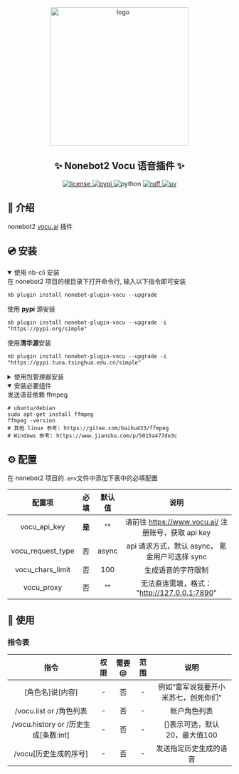 <div align="center">
    <a href="https://v2.nonebot.dev/store">
    <img src="https://raw.githubusercontent.com/fllesser/nonebot-plugin-template/refs/heads/resource/.docs/NoneBotPlugin.svg" width="310" alt="logo"></a>

## ✨ Nonebot2 Vocu 语音插件 ✨

<a href="./LICENSE">
    <img src="https://img.shields.io/github/license/fllesser/none bo t.svg" alt="license">
</a>
<a href="https://pypi.python.org/pypi/nonebot-plugin-vocu">
    <img src="https://img.shields.io/pypi/v/nonebot-plugin-vocu.svg" alt="pypi">
</a>
<img src="https://img.shields.io/badge/python-3.10+-blue.svg" alt="python">
<a href="https://github.com/astral-sh/ruff">
    <img src="https://img.shields.io/endpoint?url=https://raw.githubusercontent.com/charliermarsh/ruff/main/assets/badge/v2.json" alt="ruff">
</a>
<a href="https://github.com/astral-sh/uv">
    <img src="https://img.shields.io/endpoint?url=https://raw.githubusercontent.com/astral-sh/uv/main/assets/badge/v0.json" alt="uv">
</a>
</div>


## 📖 介绍

nonebot2 [vocu.ai](https://www.vocu.ai/) 插件

## 💿 安装

<details open>
<summary>使用 nb-cli 安装</summary>
在 nonebot2 项目的根目录下打开命令行, 输入以下指令即可安装

    nb plugin install nonebot-plugin-vocu --upgrade
使用 **pypi** 源安装

    nb plugin install nonebot-plugin-vocu --upgrade -i "https://pypi.org/simple"
使用**清华源**安装

    nb plugin install nonebot-plugin-vocu --upgrade -i "https://pypi.tuna.tsinghua.edu.cn/simple"


</details>

<details>
<summary>使用包管理器安装</summary>
在 nonebot2 项目的插件目录下, 打开命令行, 根据你使用的包管理器, 输入相应的安装命令

<details open>
<summary>uv</summary>

    uv add nonebot-plugin-vocu
安装仓库 master 分支

    uv add git+https://github.com/fllesser/nonebot-plugin-vocu@master
</details>

<details>
<summary>pdm</summary>

    pdm add nonebot-plugin-vocu
安装仓库 master 分支

    pdm add git+https://github.com/fllesser/nonebot-plugin-vocu@master
</details>
<details>
<summary>poetry</summary>

    poetry add nonebot-plugin-vocu
安装仓库 master 分支

    poetry add git+https://github.com/fllesser/nonebot-plugin-vocu@master
</details>

打开 nonebot2 项目根目录下的 `pyproject.toml` 文件, 在 `[tool.nonebot]` 部分追加写入

    plugins = ["nonebot_plugin_vocu"]

</details>

<details open>
<summary>安装必要组件</summary>
发送语音依赖 ffmpeg

    # ubuntu/debian
    sudo apt-get install ffmpeg
    ffmpeg -version
    # 其他 linux 参考: https://gitee.com/baihu433/ffmpeg
    # Windows 参考: https://www.jianshu.com/p/5015a477de3c
</details>

## ⚙️ 配置

在 nonebot2 项目的`.env`文件中添加下表中的必填配置

|      配置项       |  必填  | 默认值 |                        说明                        |
| :---------------: | :----: | :----: | :------------------------------------------------: |
|   vocu_api_key    | **是** |   ""   | 请前往 https://www.vocu.ai/ 注册账号，获取 api key |
| vocu_request_type |   否   | async  |   api 请求方式，默认 async， 氪金用户可选择 sync   |
| vocu_chars_limit  |   否   |  100   |                 生成语音的字符限制                 |
|    vocu_proxy     |   否   |   ""   |    无法直连需填，格式： "http://127.0.0.1:7890"    |

## 🎉 使用
### 指令表
|                 指令                 | 权限  | 需要@ | 范围  |                 说明                 |
| :----------------------------------: | :---: | :---: | :---: | :----------------------------------: |
|           [角色名]说[内容]           |   -   |  否   |   -   | 例如“雷军说我要开小米苏七，创死你们” |
|       /vocu.list or /角色列表        |   -   |  否   |   -   |             帐户角色列表             |
| /vocu.history or /历史生成[条数:int] |   -   |  否   |   -   |    []表示可选，默认 20，最大值100    |
|        /vocu[历史生成的序号]         |   -   |  否   |   -   |        发送指定历史生成的语音        |
